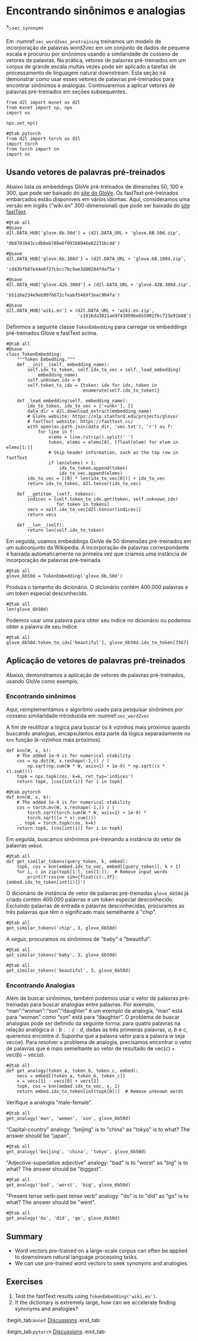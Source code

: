 # Encontrando sinônimos e analogias
:label:`sec_synonyms`

Em :numref:`sec_word2vec_pretraining` treinamos um modelo de incorporação de palavras word2vec
em um conjunto de dados de pequena escala e procurou por sinônimos usando a similaridade de cosseno
de vetores de palavras. Na prática, vetores de palavras pré-treinados em um corpus de grande escala
muitas vezes pode ser aplicado a tarefas de processamento de linguagem natural downstream. Esta
seção irá demonstrar como usar esses vetores de palavras pré-treinados para encontrar
sinônimos e analogias. Continuaremos a aplicar vetores de palavras pré-treinados em
seções subsequentes.

```{.python .input}
from d2l import mxnet as d2l
from mxnet import np, npx
import os

npx.set_np()
```

```{.python .input}
#@tab pytorch
from d2l import torch as d2l
import torch
from torch import nn
import os
```

## Usando vetores de palavras pré-treinados

Abaixo lista os embeddings GloVe pré-treinados de dimensões 50, 100 e 300,
que pode ser baixado do [site do GloVe](https://nlp.stanford.edu/projects/glove/).
Os fastText pré-treinados embarcados estão disponíveis em vários idiomas.
Aqui, consideramos uma versão em inglês ("wiki.en" 300-dimensional) que pode ser baixada do
[site fastText](https://fasttext.cc/).

```{.python .input}
#@tab all
#@save
d2l.DATA_HUB['glove.6b.50d'] = (d2l.DATA_URL + 'glove.6B.50d.zip',
                                '0b8703943ccdb6eb788e6f091b8946e82231bc4d')

#@save
d2l.DATA_HUB['glove.6b.100d'] = (d2l.DATA_URL + 'glove.6B.100d.zip',
                                 'cd43bfb07e44e6f27cbcc7bc9ae3d80284fdaf5a')

#@save
d2l.DATA_HUB['glove.42b.300d'] = (d2l.DATA_URL + 'glove.42B.300d.zip',
                                  'b5116e234e9eb9076672cfeabf5469f3eec904fa')

#@save
d2l.DATA_HUB['wiki.en'] = (d2l.DATA_URL + 'wiki.en.zip',
                           'c1816da3821ae9f43899be655002f6c723e91b88')
```

Definimos a seguinte classe `TokenEmbedding` para carregar os embeddings pré-treinados Glove e fastText acima.

```{.python .input}
#@tab all
#@save
class TokenEmbedding:
    """Token Embedding."""
    def __init__(self, embedding_name):
        self.idx_to_token, self.idx_to_vec = self._load_embedding(
            embedding_name)
        self.unknown_idx = 0
        self.token_to_idx = {token: idx for idx, token in
                             enumerate(self.idx_to_token)}

    def _load_embedding(self, embedding_name):
        idx_to_token, idx_to_vec = ['<unk>'], []
        data_dir = d2l.download_extract(embedding_name)
        # GloVe website: https://nlp.stanford.edu/projects/glove/
        # fastText website: https://fasttext.cc/
        with open(os.path.join(data_dir, 'vec.txt'), 'r') as f:
            for line in f:
                elems = line.rstrip().split(' ')
                token, elems = elems[0], [float(elem) for elem in elems[1:]]
                # Skip header information, such as the top row in fastText
                if len(elems) > 1:
                    idx_to_token.append(token)
                    idx_to_vec.append(elems)
        idx_to_vec = [[0] * len(idx_to_vec[0])] + idx_to_vec
        return idx_to_token, d2l.tensor(idx_to_vec)

    def __getitem__(self, tokens):
        indices = [self.token_to_idx.get(token, self.unknown_idx)
                   for token in tokens]
        vecs = self.idx_to_vec[d2l.tensor(indices)]
        return vecs

    def __len__(self):
        return len(self.idx_to_token)
```

Em seguida, usamos embeddings GloVe de 50 dimensões pré-treinados em um subconjunto da Wikipedia. A incorporação de palavras correspondente é baixada automaticamente na primeira vez que criamos uma instância de incorporação de palavras pré-treinada.

```{.python .input}
#@tab all
glove_6b50d = TokenEmbedding('glove.6b.50d')
```

Produza o tamanho do dicionário. O dicionário contém $400.000$ palavras e um token especial desconhecido.

```{.python .input}
#@tab all
len(glove_6b50d)
```

Podemos usar uma palavra para obter seu índice no dicionário ou podemos obter a palavra de seu índice.

```{.python .input}
#@tab all
glove_6b50d.token_to_idx['beautiful'], glove_6b50d.idx_to_token[3367]
```

## Aplicação de vetores de palavras pré-treinados

Abaixo, demonstramos a aplicação de vetores de palavras pré-treinados, usando GloVe como exemplo.

### Encontrando sinônimos

Aqui, reimplementamos o algoritmo usado para pesquisar sinônimos por cosseno
similaridade introduzida em :numref:`sec_word2vec`

A fim de reutilizar a lógica para buscar os $k$ vizinhos mais próximos quando
buscando analogias, encapsulamos esta parte da lógica separadamente no `knn`
função ($k$-vizinhos mais próximos).

```{.python .input}
def knn(W, x, k):
    # The added 1e-9 is for numerical stability
    cos = np.dot(W, x.reshape(-1,)) / (
        np.sqrt(np.sum(W * W, axis=1) + 1e-9) * np.sqrt((x * x).sum()))
    topk = npx.topk(cos, k=k, ret_typ='indices')
    return topk, [cos[int(i)] for i in topk]
```

```{.python .input}
#@tab pytorch
def knn(W, x, k):
    # The added 1e-9 is for numerical stability
    cos = torch.mv(W, x.reshape(-1,)) / (
        torch.sqrt(torch.sum(W * W, axis=1) + 1e-9) *
        torch.sqrt((x * x).sum()))
    _, topk = torch.topk(cos, k=k)
    return topk, [cos[int(i)] for i in topk]
```

Em seguida, buscamos sinônimos pré-treinando a instância do vetor de palavras `embed`.

```{.python .input}
#@tab all
def get_similar_tokens(query_token, k, embed):
    topk, cos = knn(embed.idx_to_vec, embed[[query_token]], k + 1)
    for i, c in zip(topk[1:], cos[1:]):  # Remove input words
        print(f'cosine sim={float(c):.3f}: {embed.idx_to_token[int(i)]}')
```

O dicionário de instância de vetor de palavras pré-treinadas `glove_6b50d` já criado contém 400.000 palavras e um token especial desconhecido. Excluindo palavras de entrada e palavras desconhecidas, procuramos as três palavras que têm o significado mais semelhante a "chip".

```{.python .input}
#@tab all
get_similar_tokens('chip', 3, glove_6b50d)
```

A seguir, procuramos os sinônimos de "baby" e "beautiful".

```{.python .input}
#@tab all
get_similar_tokens('baby', 3, glove_6b50d)
```

```{.python .input}
#@tab all
get_similar_tokens('beautiful', 3, glove_6b50d)
```

### Encontrando Analogias

Além de buscar sinônimos, também podemos usar o vetor de palavras pré-treinadas para buscar analogias entre palavras. Por exemplo, “man”:“woman”::“son”:“daughter” é um exemplo de analogia, “man” está para “woman” como “son” está para “daughter”. O problema de buscar analogias pode ser definido da seguinte forma: para quatro palavras na relação analógica $a : b :: c : d$, dadas as três primeiras palavras, $a$, $b$ e $c$, queremos encontre $d$. Suponha que a palavra vetor para a palavra $w$ seja $\text{vec}(w)$. Para resolver o problema de analogia, precisamos encontrar o vetor de palavras que é mais semelhante ao vetor de resultado de $\text{vec}(c)+\text{vec}(b)-\text{vec}(a)$.

```{.python .input}
#@tab all
def get_analogy(token_a, token_b, token_c, embed):
    vecs = embed[[token_a, token_b, token_c]]
    x = vecs[1] - vecs[0] + vecs[2]
    topk, cos = knn(embed.idx_to_vec, x, 1)
    return embed.idx_to_token[int(topk[0])]  # Remove unknown words
```

Verifique a analogia "male-female".

```{.python .input}
#@tab all
get_analogy('man', 'woman', 'son', glove_6b50d)
```

“Capital-country” analogy: "beijing" is to "china" as "tokyo" is to what? The answer should be "japan".

```{.python .input}
#@tab all
get_analogy('beijing', 'china', 'tokyo', glove_6b50d)
```

"Adjective-superlative adjective" analogy: "bad" is to "worst" as "big" is to what? The answer should be "biggest".

```{.python .input}
#@tab all
get_analogy('bad', 'worst', 'big', glove_6b50d)
```

"Present tense verb-past tense verb" analogy: "do" is to "did" as "go" is to what? The answer should be "went".

```{.python .input}
#@tab all
get_analogy('do', 'did', 'go', glove_6b50d)
```

## Summary

* Word vectors pre-trained on a large-scale corpus can often be applied to downstream natural language processing tasks.
* We can use pre-trained word vectors to seek synonyms and analogies.


## Exercises

1. Test the fastText results using `TokenEmbedding('wiki.en')`.
1. If the dictionary is extremely large, how can we accelerate finding synonyms and analogies?

:begin_tab:`mxnet`
[Discussions](https://discuss.d2l.ai/t/387)
:end_tab:

:begin_tab:`pytorch`
[Discussions](https://discuss.d2l.ai/t/1336)
:end_tab:
<!--stackedit_data:
eyJoaXN0b3J5IjpbLTE2Mjk2MTMyODYsNTE5NTQwODExXX0=
-->